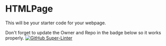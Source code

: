 # HTMLPage

This will be your starter code for your webpage.

Don't forget to update the Owner and Repo in the badge below so it works properly.
[![GitHub Super-Linter](https://github.com/<OWNER>/<REPOSITORY>/workflows/Lint%20Code%20Base/badge.svg)](https://github.com/marketplace/actions/super-linter)
